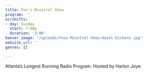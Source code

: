 ```yaml
---
title: Fox's Minstrel Show
program: ''
airshifts:
- day: Sunday
  start: 7:00p
  duration: '3:00'
banner_image: "/uploads/Foxs-Minstrel-Show-Hazel-Dickens.jpg"
website_url: ''
genres: []

---
```

Atlanta’s Longest Running Radio Program. Hosted by Harlon Joye.